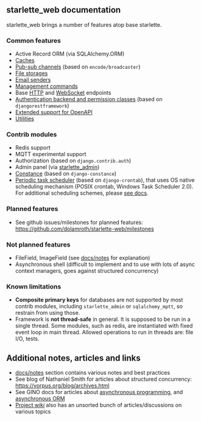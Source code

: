 ## starlette_web documentation

starlette_web brings a number of features atop base starlette.

### Common features

- Active Record ORM (via SQLAlchemy.ORM)
- [Caches](./common/caching.md)
- [Pub-sub channels](./common/channels.md) (based on `encode/broadcaster`)
- [File storages](./common/file_storages.md)
- [Email senders](./common/email.md)
- [Management commands](./common/management_commands.md)
- Base [HTTP](./common/http.md) and [WebSocket](./common/websockets.md) endpoints
- [Authentication backend and permission classes](./common/authorization_permissions.md)
  (based on `djangorestframework`)
- [Extended support for OpenAPI](./contrib/apispec.md)
- [Utilities](./common/utils.md)

### Contrib modules

- Redis support
- MQTT experimental support
- Authorization (based on `django.contrib.auth`)
- Admin panel (via [starlette_admin](https://github.com/jowilf/starlette-admin))
- [Constance](./contrib/constance.md) (based on `django-constance`)
- [Periodic task scheduler](./contrib/scheduler.md) (based on `django-crontab`), 
  that uses OS native scheduling mechanism (POSIX crontab, Windows Task Scheduler 2.0).
  For additional scheduling schemes, please [see docs](./notes/scheduling_tasks.md).

### Planned features

- See github issues/milestones for planned features: 
  https://github.com/dolamroth/starlette-web/milestones

### Not planned features

- FileField, ImageField (see [docs/notes](./notes/orm_filefield_challenges.md) for explanation)
- Asynchronous shell (difficult to implement and to use with lots of async context managers, 
  goes against structured concurrency)

### Known limitations

- **Composite primary keys** for databases are not supported by most contrib modules,
  including `starlette_admin` or `sqlalchemy_mptt`, so restrain from using those.
- Framework is **not thread-safe** in general. It is supposed to be run in a single thread. 
  Some modules, such as redis, are instantiated with fixed event loop in main thread. 
  Allowed operations to run in threads are: file I/O, tests.  

## Additional notes, articles and links

- [docs/notes](./notes) section contains various notes and best practices
- See blog of Nathaniel Smith for articles about structured concurrency: https://vorpus.org/blog/archives.html
- See GINO docs for articles about [asynchronous programming](https://python-gino.org/docs/en/1.0/explanation/async.html),
  and [asynchronous ORM](https://python-gino.org/docs/en/1.0/explanation/why.html)
- [Project wiki](https://github.com/dolamroth/starlette-web/wiki) also has an unsorted bunch of 
  articles/discussions on various topics
